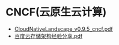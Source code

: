 # <span id = "cncf云原生云计算">CNCF(云原生云计算)</span> 
* [CloudNativeLandscape_v0.9.5_cncf.pdf](/doc/CloudNativeLandscape_v0.9.5_cncf.pdf)
* [百度云存储架构经验分享.pdf](/doc/百度云存储架构经验分享.pdf)